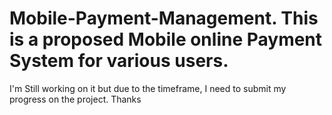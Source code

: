 # Mobile-Payment-Management.  This is a proposed Mobile online Payment System for various users.
I'm Still working on it but due to the timeframe, I need to submit my progress on the project.
Thanks

